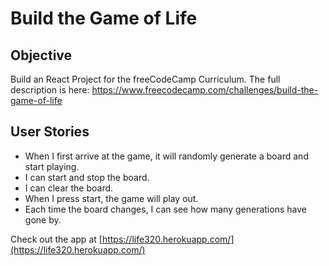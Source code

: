 # Build the Game of Life

Objective 
------

Build an React Project for the freeCodeCamp Curriculum. 
The full description is here: https://www.freecodecamp.com/challenges/build-the-game-of-life

User Stories
------

* When I first arrive at the game, it will randomly generate a board and start playing.
* I can start and stop the board.
* I can clear the board.
* When I press start, the game will play out.
* Each time the board changes, I can see how many generations have gone by.

Check out the app at [https://life320.herokuapp.com/](https://life320.herokuapp.com/)